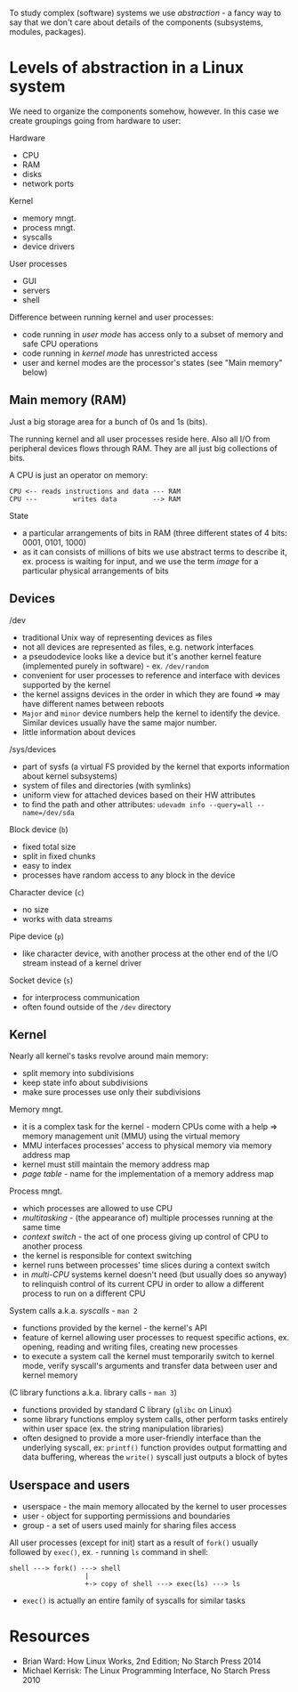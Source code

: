 To study complex (software) systems we use *abstraction* - a fancy way to say that we
don't care about details of the components (subsystems, modules, packages).

Levels of abstraction in a Linux system
=======================================

We need to organize the components somehow, however. In this case we create
groupings going from hardware to user:

Hardware

* CPU
* RAM
* disks
* network ports

Kernel

* memory mngt.
* process mngt.
* syscalls
* device drivers

User processes

* GUI
* servers
* shell

Difference between running kernel and user processes:

* code running in *user mode* has access only to a subset of memory and safe
    CPU operations
* code running in *kernel mode* has unrestricted access
* user and kernel modes are the processor's states (see "Main memory" below)

Main memory (RAM)
-----------------

Just a big storage area for a bunch of 0s and 1s (bits).

The running kernel and all user processes reside here. Also all I/O from peripheral devices flows through RAM. They are all just big collections of bits.

A CPU is just an operator on memory:

    CPU <-- reads instructions and data --- RAM
    CPU ---         writes data         --> RAM

State

* a particular arrangements of bits in RAM (three different states of 4 bits: 0001, 0101, 1000)
* as it can consists of millions of bits we use abstract terms to describe it, ex. process is waiting for input, and we use the term *image* for a particular physical arrangements of bits

Devices
-------

/dev

* traditional Unix way of representing devices as files
* not all devices are represented as files, e.g. network interfaces
* a pseudodevice looks like a device but it's another kernel feature
  (implemented purely in software) - ex. `/dev/random`
* convenient for user processes to reference and interface with devices supported by the kernel
* the kernel assigns devices in the order in which they are found => may have different names between reboots
* `Major` and `minor` device numbers help the kernel to identify the device. 
   Similar devices usually have the same major number.
* little information about devices

/sys/devices

* part of sysfs (a virtual FS provided by the kernel that exports information about kernel subsystems)
* system of files and directories (with symlinks)
* uniform view for attached devices based on their HW attributes
* to find the path and other attributes: `udevadm info --query=all --name=/dev/sda`

Block device (`b`)

* fixed total size
* split in fixed chunks
* easy to index
* processes have random access to any block in the device

Character device (`c`)

* no size
* works with data streams

Pipe device (`p`)

* like character device, with another process at the other end of the I/O stream instead of a kernel driver

Socket device (`s`)

* for interprocess communication
* often found outside of the `/dev` directory

Kernel
------

Nearly all kernel's tasks revolve around main memory:

* split memory into subdivisions
* keep state info about subdivisions
* make sure processes use only their subdivisions

Memory mngt.

* it is a complex task for the kernel - modern CPUs come with a help => memory
    management unit (MMU) using the virtual memory
* MMU interfaces processes' access to physical memory via memory address map
* kernel must still maintain the memory address map
* *page table* - name for the implementation of a memory address map

Process mngt.

* which processes are allowed to use CPU
* *multitasking* - (the appearance of) multiple processes running at the same time
* *context switch* - the act of one process giving up control of CPU to another process
 * the kernel is responsible for context switching
 * kernel runs between processes' time slices during a context switch
 * in *multi-CPU* systems kernel doesn't need (but usually does so anyway) to relinquish control of its current
    CPU in order to allow a different process to run on a different CPU

System calls a.k.a. *syscalls* - `man 2`

* functions provided by the kernel - the kernel's API
* feature of kernel allowing user processes to request specific actions, ex.
    opening, reading and writing files, creating new processes
* to execute a system call the kernel must temporarily switch to kernel mode,
    verify syscall's arguments and transfer data between user and kernel
    memory

(C library functions a.k.a. library calls - `man 3`)

* functions provided by standard C library (`glibc` on Linux)
* some library functions employ system calls, other perform tasks entirely within user space (ex. the string manipulation libraries)
* often designed to provide a more user-friendly interface than the underlying
    syscall, ex: `printf()` function provides output formatting and data
    buffering, whereas the `write()` syscall just outputs a block of bytes

Userspace and users
-------------------

* userspace - the main memory allocated by the kernel to user processes
* user - object for supporting permissions and boundaries
* group - a set of users used mainly for sharing files access

All user processes (except for init) start as a result of `fork()` usually
   followed by `exec()`, ex. - running `ls` command in shell:

    shell ---> fork() ---> shell
                       |
                       +-> copy of shell ---> exec(ls) ---> ls
                           
* `exec()` is actually an entire family of syscalls for similar tasks

Resources
=========

* Brian Ward: How Linux Works, 2nd  Edition; No Starch Press 2014
* Michael Kerrisk: The Linux Programming Interface, No Starch Press 2010

